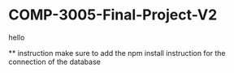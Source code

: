 # COMP-3005-Final-Project-V2

hello


** instruction make sure to add the npm install instruction for the connection of the database
